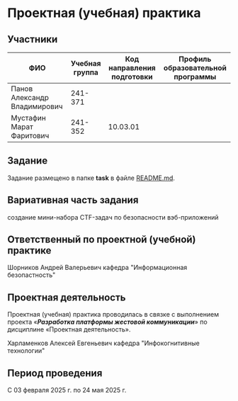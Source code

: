# Проектная (учебная) практика

## Участники

| ФИО | Учебная группа | Код направления подготовки | Профиль образовательной программы |
|-|-|-|-|
| Панов Александр Владимирович |241-371|||
| Мустафин Марат Фаритович |241-352|10.03.01||

## Задание

Задание размещено в папке **task** в файле [README.md](task/README.md).

## Вариативная часть задания

создание мини-набора CTF-задач по безопасности вэб-приложений

## Ответственный по проектной (учебной) практике

Шорников Андрей Валерьевич кафедра "Информационная безопастность"

## Проектная деятельность

Проектная (учебная) практика проводилась в связке с выполнением проекта «***Разработка платформы жестовой коммуникации***» по дисциплине «Проектная деятельность».

Харламенков Алексей Евгеньевич кафедра "Инфокогнитивные технологии" 

## Период проведения

С 03 февраля 2025 г. по 24 мая 2025 г.

